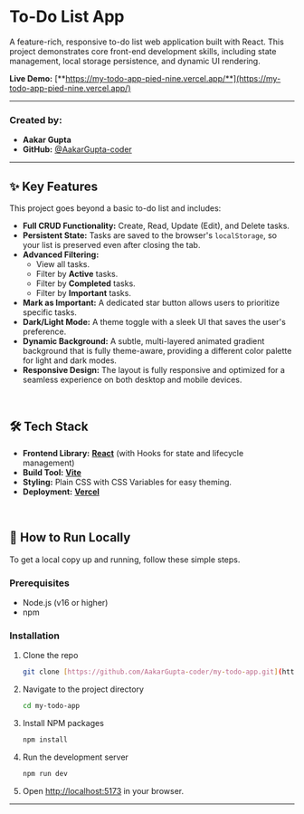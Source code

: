# To-Do List App

A feature-rich, responsive to-do list web application built with React. This project demonstrates core front-end development skills, including state management, local storage persistence, and dynamic UI rendering.

**Live Demo:** [**https://my-todo-app-pied-nine.vercel.app/**](https://my-todo-app-pied-nine.vercel.app/)

---

### **Created by:**
* **Aakar Gupta**
* **GitHub:** [@AakarGupta-coder](https://github.com/AakarGupta-coder)

---
## ✨ Key Features

This project goes beyond a basic to-do list and includes:

* **Full CRUD Functionality:** Create, Read, Update (Edit), and Delete tasks.
* **Persistent State:** Tasks are saved to the browser's `localStorage`, so your list is preserved even after closing the tab.
* **Advanced Filtering:**
    * View all tasks.
    * Filter by **Active** tasks.
    * Filter by **Completed** tasks.
    * Filter by **Important** tasks.
* **Mark as Important:** A dedicated star button allows users to prioritize specific tasks.
* **Dark/Light Mode:** A theme toggle with a sleek UI that saves the user's preference.
* **Dynamic Background:** A subtle, multi-layered animated gradient background that is fully theme-aware, providing a different color palette for light and dark modes.
* **Responsive Design:** The layout is fully responsive and optimized for a seamless experience on both desktop and mobile devices.

<br/>

## 🛠️ Tech Stack

* **Frontend Library:** [**React**](https://reactjs.org/) (with Hooks for state and lifecycle management)
* **Build Tool:** [**Vite**](https://vitejs.dev/)
* **Styling:** Plain CSS with CSS Variables for easy theming.
* **Deployment:** [**Vercel**](https://vercel.com/)

<br/>

## 🚀 How to Run Locally

To get a local copy up and running, follow these simple steps.

### Prerequisites

* Node.js (v16 or higher)
* npm

### Installation

1.  Clone the repo
    ```sh
    git clone [https://github.com/AakarGupta-coder/my-todo-app.git](https://github.com/AakarGupta-coder/my-todo-app.git)
    ```
2.  Navigate to the project directory
    ```sh
    cd my-todo-app
    ```
3.  Install NPM packages
    ```sh
    npm install
    ```
4.  Run the development server
    ```sh
    npm run dev
    ```
5.  Open [http://localhost:5173](http://localhost:5173) in your browser.

---
